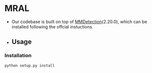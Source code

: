 # MRAL
- Our codebase is built on top of [MMDetection](https://github.com/open-mmlab/mmdetection)(2.20.0), which can be installed following the offcial instuctions.
- ## Usage

### Installation
```shell
python setup.py install
